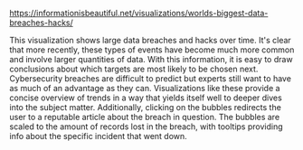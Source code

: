 https://informationisbeautiful.net/visualizations/worlds-biggest-data-breaches-hacks/

This visualization shows large data breaches and hacks over time. It's clear that more recently, these types of events have become much more common and involve larger quantities of data. With this information, it is easy
to draw conclusions about which targets are most likely to be chosen next. Cybersecurity breaches are difficult to predict but experts still want to have as much of an advantage as they can. Visualizations like these provide
a concise overview of trends in a way that yields itself well to deeper dives into the subject matter. Additionally, clicking on the bubbles redirects the user to a reputable article about the breach in question. The bubbles 
are scaled to the amount of records lost in the breach, with tooltips providing info about the specific incident that went down.
